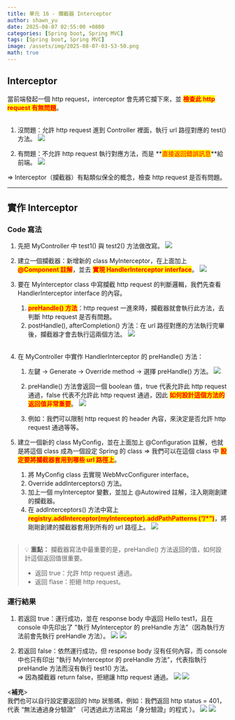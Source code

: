 ```yaml
---
title: 單元 16 - 攔截器 Interceptor
author: shawn_yu
date: 2025-08-07 02:55:00 +0800
categories: [Spring boot, Spring MVC]
tags: [Spring boot, Spring MVC]
image: /assets/img/2025-08-07-03-53-50.png
math: true
---
```


## Interceptor

當前端發起一個 http request，interceptor 會先將它攔下來，並 **<mark><font color="red">檢查此 http request 有無問題</font></mark>**。  
<br>

1. 沒問題：允許 http request 進到 Controller 裡面，執行 url 路徑對應的 test() 方法。
    ![](/assets/img/2025-08-07-03-08-24.png)

2. 有問題：不允許 http request 執行對應方法，而是 **<mark><font color="red">直接返回錯誤訊息</font></mark>**給前端。
    ![](/assets/img/2025-08-07-03-08-58.png)
    

⇒ Interceptor（攔截器）有點類似保全的概念，檢查 http request 是否有問題。

---

## 實作 Interceptor

### Code 寫法

1. 先把 MyController 中 test1() 與 test2() 方法做改寫。
    ![](/assets/img/2025-08-07-03-09-47.png)
    
2. 建立一個攔截器：新增新的 class MyInterceptor，在上面加上 **<mark><font color="red">@Component 註解</font></mark>**，並去 **<mark><font color="red">實現 HandlerInterceptor interface</font></mark>**。
    ![](/assets/img/2025-08-07-03-10-08.png)
    
3. 要在 MyInterceptor class 中寫攔截 http request 的判斷邏輯，我們先查看 HandlerInterceptor interface 的內容。
    1. **<mark><font color="red">preHandle() 方法</font></mark>**：http request 一進來時，攔截器就會執行此方法，去判斷 http request 是否有問題。
    2. postHandle(), afterCompletion() 方法：在 url 路徑對應的方法執行完畢後，攔截器才會去執行這兩個方法。
        ![](/assets/img/2025-08-07-03-10-17.png)  
        <br>

4. 在 MyController 中實作 HandlerInterceptor 的 preHandle() 方法：
    1. 左鍵 → Generate → Override method → 選擇 preHandle() 方法。
        ![](/assets/img/2025-08-07-03-10-26.png)
        
    2. preHandle() 方法會返回一個 boolean 值，true 代表允許此 http request 通過，false 代表不允許此 http request 通過，因此 **<mark><font color="red">如何設計這個方法的返回值非常重要</font></mark>**。
        ![](/assets/img/2025-08-07-03-10-34.png)
        
    3. 例如：我們可以限制 http request 的 header 內容，來決定是否允許 http request 通過等等。
    
5. 建立一個新的 class MyConfig，並在上面加上 @Configuration 註解，也就是將這個 class 成為一個設定 Spring 的 class  ⇒  我們可以在這個 class 中 **<mark><font color="red">設定要將攔截器套用到哪些 url 路徑上</font></mark>**。
    1. 將 MyConfig class 去實現 WebMvcConfigurer interface。
    2. Override addInterceptors() 方法。
    3. 加上一個 myInterceptor 變數，並加上 @Autowired 註解，注入剛剛創建的攔截器。
    4. 在 addInterceptors() 方法中寫上 **<mark><font color="red">registry.addInterceptor(myInterceptor).addPathPatterns (”/*”)</font></mark>**，將剛剛創建的攔截器套用到所有的 url 路徑上。
    ![](/assets/img/2025-08-07-03-10-44.png)  
    <br>    

> 💡 **重點：**
> 攔截器寫法中最重要的是，preHandle() 方法返回的值，如何設計這個返回值很重要。
> - 返回 true：允許 http request 通過。
> - 返回 flase：拒絕 http request。

### 運行結果

1. 若返回 true：運行成功，並在 response body 中返回 Hello test1，且在 console 中先印出了 "執行 MyInterceptor 的 preHandle 方法”（因為執行方法前會先執行 preHandle 方法）。
    ![](/assets/img/2025-08-07-03-10-55.png)
    ![](/assets/img/2025-08-07-03-11-03.png)
    
2. 若返回 false：依然運行成功，但 response body 沒有任何內容，而 console 中也只有印出  "執行 MyInterceptor 的 preHandle 方法”，代表指執行 preHandle 方法而沒有執行 test1() 方法。  
    ⇒ 因為攔截器 return false，拒絕讓 http request 通過。
    ![](/assets/img/2025-08-07-03-11-12.png)
    ![](/assets/img/2025-08-07-03-11-20.png)
    

<**補充**>  
我們也可以自行設定要返回的 http 狀態碼，例如：我們返回 http status = 401，代表 “無法通過身分驗證” （可透過此方法寫出「身分驗證」的程式 ）。
![](/assets/img/2025-08-07-03-11-29.png)
![](/assets/img/2025-08-07-03-11-36.png)